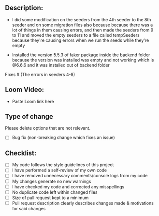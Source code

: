 ## Description:

- I did some modification on the seeders from the 4th seeder to the 8th seeder and on some migration files also because because there was a lot of things in them causing errors, and then made the seeders from 9 to 11 and moved the empty seeders to a file called tempSeeders 
because they're causing errors when we run the seeds while they're empty

- Installed the version 5.5.3 of faker package inside the backend folder because the version was installed was empty and not working which is @6.6.6 and it was installed out of backend folder

Fixes # (The errors in seeders 4-8)

## Loom Video:
- Paste Loom link here

## Type of change

Please delete options that are not relevant.

- [ ] Bug fix (non-breaking change which fixes an issue)

## Checklist:

- [ ] My code follows the style guidelines of this project
- [ ] I have performed a self-review of my own code
- [ ] I have removed unnecessary comments/console logs from my code
- [ ] My changes generate no new warnings
- [ ] I have checked my code and corrected any misspellings
- [ ] No duplicate code left within changed files
- [ ] Size of pull request kept to a minimum
- [ ] Pull request description clearly describes changes made & motivations for said changes